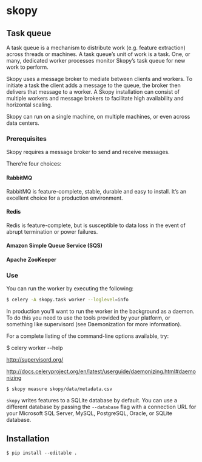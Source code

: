 # skopy

## Task queue

A task queue is a mechanism to distribute work (e.g. feature extraction) across threads or machines. A task queue’s unit of work is a task. One, or many, dedicated worker processes monitor Skopy’s task queue for new work to perform.

Skopy uses a message broker to mediate between clients and workers. To initiate a task the client adds a message to the queue, the broker then delivers that message to a worker. A Skopy installation can consist of multiple workers and message brokers to facilitate high availability and horizontal scaling.

Skopy can run on a single machine, on multiple machines, or even across data centers.

### Prerequisites

Skopy requires a message broker to send and receive messages.

There’re four choices:

#### RabbitMQ

RabbitMQ is feature-complete, stable, durable and easy to install. It’s an excellent choice for a production environment.

#### Redis

Redis is feature-complete, but is susceptible to data loss in the event of abrupt termination or power failures.

#### Amazon Simple Queue Service (SQS)

#### Apache ZooKeeper

### Use

You can run the worker by executing the following:

```sh
$ celery -A skopy.task worker --loglevel=info
```

In production you’ll want to run the worker in the background as a daemon. To do this you need to use the tools provided by your platform, or something like supervisord (see Daemonization for more information).

For a complete listing of the command-line options available, try:

$  celery worker --help

http://supervisord.org/

http://docs.celeryproject.org/en/latest/userguide/daemonizing.html#daemonizing


``$ skopy measure skopy/data/metadata.csv``

``skopy`` writes features to a SQLite database by default. You can use a different database by passing the ``--database`` flag with a connection URL for your Microsoft SQL Server, MySQL, PostgreSQL, Oracle, or SQLite database.

Installation
------------

``$ pip install --editable .``
